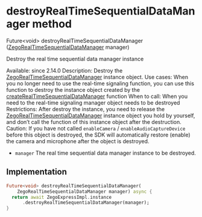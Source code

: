 


# destroyRealTimeSequentialDataManager method








Future&lt;void> destroyRealTimeSequentialDataManager
([ZegoRealTimeSequentialDataManager](../../zego_uikit_prebuilt_live_audio_room/ZegoRealTimeSequentialDataManager-class.md) manager)





<p>Destroy the real time sequential data manager instance</p>
<p>Available: since 2.14.0
Description: Destroy the <a href="../../zego_uikit_prebuilt_live_audio_room/ZegoRealTimeSequentialDataManager-class.md">ZegoRealTimeSequentialDataManager</a> instance object.
Use cases: When you no longer need to use the real-time signaling function, you can use this function to destroy the instance object created by the <a href="../../zego_uikit_prebuilt_live_audio_room/ZegoExpressEngineIM/createRealTimeSequentialDataManager.md">createRealTimeSequentialDataManager</a> function
When to call: When you need to the real-time signaling manager object needs to be destroyed
Restrictions: After destroy the instance, you need to release the <a href="../../zego_uikit_prebuilt_live_audio_room/ZegoRealTimeSequentialDataManager-class.md">ZegoRealTimeSequentialDataManager</a> instance object you hold by yourself, and don’t call the function of this instance object after the destruction.
Caution: If you have not called <code>enableCamera</code> / <code>enableAudioCaptureDevice</code> before this object is destroyed, the SDK will automatically restore (enable) the camera and microphone after the object is destroyed.</p>
<ul>
<li><code>manager</code> The real time sequential data manager instance to be destroyed.</li>
</ul>



## Implementation

```dart
Future<void> destroyRealTimeSequentialDataManager(
    ZegoRealTimeSequentialDataManager manager) async {
  return await ZegoExpressImpl.instance
      .destroyRealTimeSequentialDataManager(manager);
}
```







